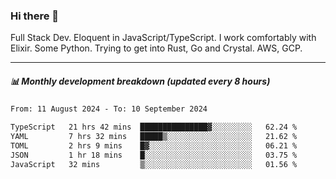 ### Hi there 👋

Full Stack Dev. Eloquent in JavaScript/TypeScript. I work comfortably with Elixir. Some Python. Trying to get into Rust, Go and Crystal. AWS, GCP.

***

##### 📊 Monthly development breakdown (updated every 8 hours)

<!--START_SECTION:waka-->

```txt
From: 11 August 2024 - To: 10 September 2024

TypeScript   21 hrs 42 mins  ███████████████▓░░░░░░░░░   62.24 %
YAML         7 hrs 32 mins   █████▒░░░░░░░░░░░░░░░░░░░   21.62 %
TOML         2 hrs 9 mins    █▓░░░░░░░░░░░░░░░░░░░░░░░   06.21 %
JSON         1 hr 18 mins    █░░░░░░░░░░░░░░░░░░░░░░░░   03.75 %
JavaScript   32 mins         ▒░░░░░░░░░░░░░░░░░░░░░░░░   01.56 %
```

<!--END_SECTION:waka-->
